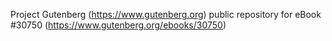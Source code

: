 Project Gutenberg (https://www.gutenberg.org) public repository for eBook #30750 (https://www.gutenberg.org/ebooks/30750)

